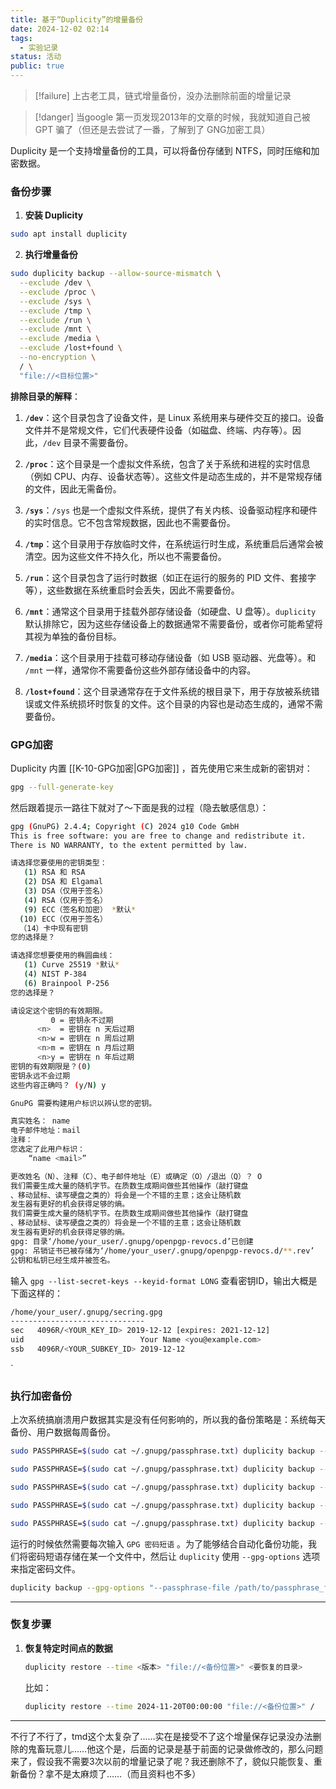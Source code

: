 ```yaml
---
title: 基于“Duplicity”的增量备份
date: 2024-12-02 02:14
tags:
  - 实验记录
status: 活动
public: true
---
```

>[!failure] 上古老工具，链式增量备份，没办法删除前面的增量记录

>[!danger] 当google 第一页发现2013年的文章的时候，我就知道自己被 GPT 骗了（但还是去尝试了一番，了解到了 GNG加密工具） 

Duplicity 是一个支持增量备份的工具，可以将备份存储到 NTFS，同时压缩和加密数据。

### **备份步骤**

1. **安装 Duplicity**
```bash
sudo apt install duplicity
```

2. **执行增量备份**
```bash
sudo duplicity backup --allow-source-mismatch \
  --exclude /dev \
  --exclude /proc \
  --exclude /sys \
  --exclude /tmp \
  --exclude /run \
  --exclude /mnt \
  --exclude /media \
  --exclude /lost+found \
  --no-encryption \
  / \
  "file://<目标位置>"
```

**排除目录的解释**：

1. **`/dev`**：这个目录包含了设备文件，是 Linux 系统用来与硬件交互的接口。设备文件并不是常规文件，它们代表硬件设备（如磁盘、终端、内存等）。因此，`/dev` 目录不需要备份。
    
2. **`/proc`**：这个目录是一个虚拟文件系统，包含了关于系统和进程的实时信息（例如 CPU、内存、设备状态等）。这些文件是动态生成的，并不是常规存储的文件，因此无需备份。
    
3. **`/sys`**：`/sys` 也是一个虚拟文件系统，提供了有关内核、设备驱动程序和硬件的实时信息。它不包含常规数据，因此也不需要备份。
    
4. **`/tmp`**：这个目录用于存放临时文件，在系统运行时生成，系统重启后通常会被清空。因为这些文件不持久化，所以也不需要备份。
    
5. **`/run`**：这个目录包含了运行时数据（如正在运行的服务的 PID 文件、套接字等），这些数据在系统重启时会丢失，因此不需要备份。
    
6. **`/mnt`**：通常这个目录用于挂载外部存储设备（如硬盘、U 盘等）。`duplicity` 默认排除它，因为这些存储设备上的数据通常不需要备份，或者你可能希望将其视为单独的备份目标。
    
7. **`/media`**：这个目录用于挂载可移动存储设备（如 USB 驱动器、光盘等）。和 `/mnt` 一样，通常你不需要备份这些外部存储设备中的内容。
    
8. **`/lost+found`**：这个目录通常存在于文件系统的根目录下，用于存放被系统错误或文件系统损坏时恢复的文件。这个目录的内容也是动态生成的，通常不需要备份。

### GPG加密
Duplicity 内置 [[K-10-GPG加密|GPG加密]] ，首先使用它来生成新的密钥对：
```bash
gpg --full-generate-key
```
然后跟着提示一路往下就对了～下面是我的过程（隐去敏感信息）：
```bash
gpg (GnuPG) 2.4.4; Copyright (C) 2024 g10 Code GmbH
This is free software: you are free to change and redistribute it.
There is NO WARRANTY, to the extent permitted by law.

请选择您要使用的密钥类型：
   (1) RSA 和 RSA 
   (2) DSA 和 Elgamal 
   (3) DSA（仅用于签名）
   (4) RSA（仅用于签名）
   (9) ECC（签名和加密） *默认*
  (10) ECC（仅用于签名）
  （14）卡中现有密钥 
您的选择是？ 
```

```bash
请选择您想要使用的椭圆曲线：
   (1) Curve 25519 *默认*
   (4) NIST P-384
   (6) Brainpool P-256
您的选择是？ 
```

```bash
请设定这个密钥的有效期限。
         0 = 密钥永不过期
      <n>  = 密钥在 n 天后过期
      <n>w = 密钥在 n 周后过期
      <n>m = 密钥在 n 月后过期
      <n>y = 密钥在 n 年后过期
密钥的有效期限是？(0) 
密钥永远不会过期
这些内容正确吗？ (y/N) y
```

```bash
GnuPG 需要构建用户标识以辨认您的密钥。

真实姓名： name
电子邮件地址：mail 
注释： 
您选定了此用户标识：
    “name <mail>”

更改姓名（N）、注释（C）、电子邮件地址（E）或确定（O）/退出（Q）？ O
我们需要生成大量的随机字节。在质数生成期间做些其他操作（敲打键盘
、移动鼠标、读写硬盘之类的）将会是一个不错的主意；这会让随机数
发生器有更好的机会获得足够的熵。
我们需要生成大量的随机字节。在质数生成期间做些其他操作（敲打键盘
、移动鼠标、读写硬盘之类的）将会是一个不错的主意；这会让随机数
发生器有更好的机会获得足够的熵。
gpg: 目录‘/home/your_user/.gnupg/openpgp-revocs.d’已创建
gpg: 吊销证书已被存储为‘/home/your_user/.gnupg/openpgp-revocs.d/**.rev’
公钥和私钥已经生成并被签名。
```

输入 `gpg --list-secret-keys --keyid-format LONG` 查看密钥ID，输出大概是下面这样的：
```bash
/home/your_user/.gnupg/secring.gpg
------------------------------
sec   4096R/<YOUR_KEY_ID> 2019-12-12 [expires: 2021-12-12]
uid                          Your Name <you@example.com>
ssb   4096R/<YOUR_SUBKEY_ID> 2019-12-12
```
`
### 执行加密备份

上次系统搞崩溃用户数据其实是没有任何影响的，所以我的备份策略是：系统每天备份、用户数据每周备份。

```bash
sudo PASSPHRASE=$(sudo cat ~/.gnupg/passphrase.txt) duplicity backup --gpg-options "--keyring /home/your_user/.gnupg/pubring.kbx" --skip-if-no-change /etc file:///path/to/etc

sudo PASSPHRASE=$(sudo cat ~/.gnupg/passphrase.txt) duplicity backup --gpg-options "--keyring /home/your_user/.gnupg/pubring.kbx" --skip-if-no-change /bin file:///path/to/bin

sudo PASSPHRASE=$(sudo cat ~/.gnupg/passphrase.txt) duplicity backup --gpg-options "--keyring /home/your_user/.gnupg/pubring.kbx" --skip-if-no-change /lib file:///path/to/lib

sudo PASSPHRASE=$(sudo cat ~/.gnupg/passphrase.txt) duplicity backup --gpg-options "--keyring /home/your_user/.gnupg/pubring.kbx" --skip-if-no-change /usr file:///path/to/usr

sudo PASSPHRASE=$(sudo cat ~/.gnupg/passphrase.txt) duplicity backup --gpg-options "--keyring /home/your_user/.gnupg/pubring.kbx" --skip-if-no-change /var file:///path/to/var
```

运行的时候依然需要每次输入 `GPG 密码短语` 。为了能够结合自动化备份功能，我们将密码短语存储在某一个文件中，然后让 `duplicity` 使用 `--gpg-options` 选项来指定密码文件。

```bash
duplicity backup --gpg-options "--passphrase-file /path/to/passphrase_file" <source> <destination>
```


---

### **恢复步骤**

1. **恢复特定时间点的数据**
    
	```bash
	duplicity restore --time <版本> "file://<备份位置>" <要恢复的目录>
	```
	
	比如：
	```bash
	duplicity restore --time 2024-11-20T00:00:00 "file://<备份位置>" /
	```
    

---

不行了不行了，tmd这个太复杂了……实在是接受不了这个增量保存记录没办法删除的鬼畜玩意儿……他这个是，后面的记录是基于前面的记录做修改的，那么问题来了，假设我不需要3次以前的增量记录了呢？我还删除不了，貌似只能恢复、重新备份？拿不是太麻烦了……（而且资料也不多）

